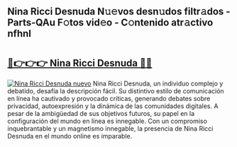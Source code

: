 ## Nina Ricci Desnuda N𝚞𝚎vos desn𝚞dos filtr𝚊dos - Parts-QAu F𝚘tos vid𝚎o - C𝚘ntenido atr𝚊ctivo nfhnI

# <h2><a href="http://mb4nf2.tromn.icu/?c=Nina+Ricci+Desnuda">🔗👉👉👉 Nina Ricci Desnuda 🔗🔗</a></h2>

[![Nina Ricci Desnuda nuevo](https://i.imgur.com/pEAQMta.gif)](http://mb4nf2.tromn.icu/?c=Nina+Ricci+Desnuda)
Nina Ricci Desnuda, un individuo complejo y debatido, desafía la descripción fácil. Su distintivo estilo de comunicación en línea ha cautivado y provocado críticas, generando debates sobre privacidad, autoexpresión y la dinámica de las comunidades digitales. A pesar de la ambigüedad de sus objetivos futuros, su papel en la configuración del mundo en línea es innegable. Con un compromiso inquebrantable y un magnetismo innegable, la presencia de Nina Ricci Desnuda en el mundo online es imparable.
